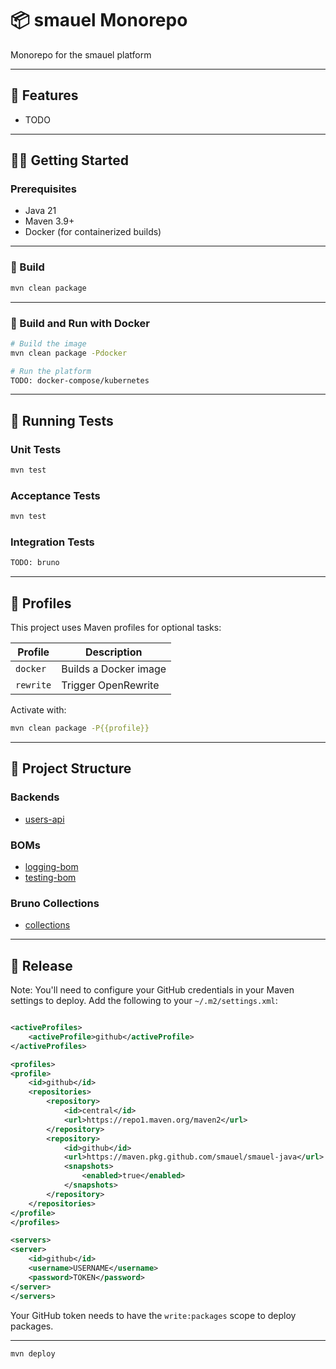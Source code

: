 # 📦 smauel Monorepo

Monorepo for the smauel platform

---

## 🚀 Features

* TODO

---

## 🧑‍💻 Getting Started

### Prerequisites

* Java 21
* Maven 3.9+
* Docker (for containerized builds)

---

### 🔨 Build

```bash
mvn clean package
```

---

### 🐳 Build and Run with Docker

```bash
# Build the image
mvn clean package -Pdocker

# Run the platform
TODO: docker-compose/kubernetes
```

---

## 🧪 Running Tests

### Unit Tests

```bash
mvn test
```

### Acceptance Tests

```bash
mvn test
```

### Integration Tests

```bash
TODO: bruno
```

---

## 🧰 Profiles

This project uses Maven profiles for optional tasks:

| Profile   | Description           |
|-----------|-----------------------|
| `docker`  | Builds a Docker image |
| `rewrite` | Trigger OpenRewrite   |

Activate with:

```bash
mvn clean package -P{{profile}}
```

---

## 📂 Project Structure

### Backends

- [users-api](backend/users-api/README.md)

### BOMs

- [logging-bom](boms/logging-bom/README.md)
- [testing-bom](boms/testing-bom/README.md)

### Bruno Collections

- [collections](collection/README.md)

---

## 🚢 Release

Note: You'll need to configure your GitHub credentials in your Maven settings to deploy. Add the following to your
`~/.m2/settings.xml`:

```xml

<activeProfiles>
    <activeProfile>github</activeProfile>
</activeProfiles>

<profiles>
<profile>
    <id>github</id>
    <repositories>
        <repository>
            <id>central</id>
            <url>https://repo1.maven.org/maven2</url>
        </repository>
        <repository>
            <id>github</id>
            <url>https://maven.pkg.github.com/smauel/smauel-java</url>
            <snapshots>
                <enabled>true</enabled>
            </snapshots>
        </repository>
    </repositories>
</profile>
</profiles>

<servers>
<server>
    <id>github</id>
    <username>USERNAME</username>
    <password>TOKEN</password>
</server>
</servers>
```

Your GitHub token needs to have the `write:packages` scope to deploy packages.

---

```bash
mvn deploy
```